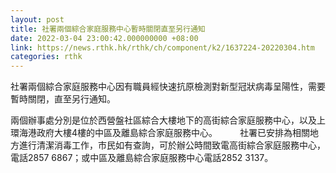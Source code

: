 ```yaml
---
layout: post
title: 社署兩個綜合家庭服務中心暫時關閉直至另行通知
date: 2022-03-04 23:00:42.000000000 +08:00
link: https://news.rthk.hk/rthk/ch/component/k2/1637224-20220304.htm
categories: rthk
---
```


社署兩個綜合家庭服務中心因有職員經快速抗原檢測對新型冠狀病毒呈陽性，需要暫時關閉，直至另行通知。
 
兩個辦事處分別是位於西營盤社區綜合大樓地下的高街綜合家庭服務中心，以及上環海港政府大樓4樓的中區及離島綜合家庭服務中心。
　　
社署已安排為相關地方進行清潔消毒工作，市民如有查詢，可於辦公時間致電高街綜合家庭服務中心，電話2857 6867；或中區及離島綜合家庭服務中心電話2852 3137。

